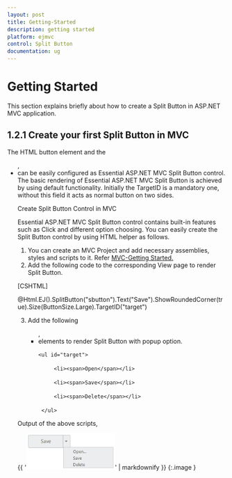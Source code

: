 ```yaml
---
layout: post
title: Getting-Started
description: getting started 
platform: ejmvc
control: Split Button
documentation: ug
---
```


# Getting Started 

This section explains briefly about how to create a Split Button in ASP.NET MVC application.

## 1.2.1 Create your first Split Button in MVC

The HTML button element and the <UL>, <LI> can be easily configured as Essential ASP.NET MVC Split Button control.  The basic rendering of Essential ASP.NET MVC Split Button is achieved by using default functionality. Initially the TargetID is a mandatory one, without this field it acts as normal button on two sides.

Create Split Button Control in MVC

Essential ASP.NET MVC Split Button control contains built-in features such as Click and different option choosing. You can easily create the Split Button control by using HTML helper as follows.

1. You can create an MVC Project and add necessary assemblies, styles and scripts to it.  Refer [MVC-Getting Started.](http://help.syncfusion.com/ug/js/Documents/gettingstartedwithmv.htm)
2. Add the following code to the corresponding View page to render Split Button.



[CSHTML]

@Html.EJ().SplitButton("sbutton").Text("Save").ShowRoundedCorner(true).Size(ButtonSize.Large).TargetID("target")



3. Add the following <UL>, <LI> elements to render Split Button with popup option.



       <ul id="target">

            <li><span>Open</span></li>

            <li><span>Save</span></li>

            <li><span>Delete</span></li>

        </ul>      



Output of the above scripts,



{{ '![C:/Users/ApoorvahR/Desktop/1.png](Getting-Started_images/Getting-Started_img1.png)' | markdownify }}
{:.image }


